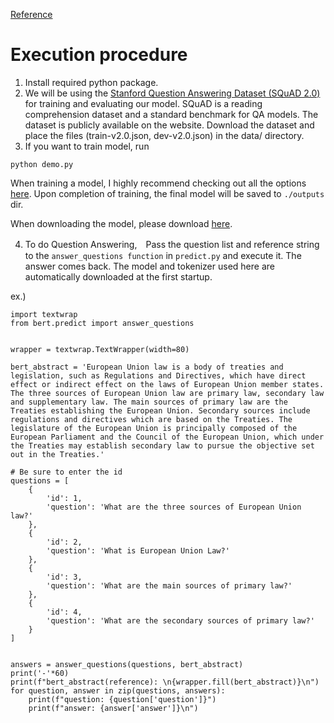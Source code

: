 [Reference](https://towardsdatascience.com/question-answering-with-bert-xlnet-xlm-and-distilbert-using-simple-transformers-4d8785ee762a)

# Execution procedure
1. Install required python package.
2. We will be using the [Stanford Question Answering Dataset (SQuAD 2.0)](https://rajpurkar.github.io/SQuAD-explorer/) for training and evaluating our model. SQuAD is a reading comprehension dataset and a standard benchmark for QA models. The dataset is publicly available on the website. Download the dataset and place the files (train-v2.0.json, dev-v2.0.json) in the data/ directory.
3. If you want to train model, run
```
python demo.py
```
When training a model, I highly recommend checking out all the options [here](https://github.com/ThilinaRajapakse/simpletransformers/blob/master/README.md#default-settings).
Upon completion of training, the final model will be saved to `./outputs` dir.

When downloading the model, please download [here](#).

4. To do Question Answering,　Pass the question list and reference string to the `answer_questions function` in `predict.py` and execute it. The answer comes back. The model and tokenizer used here are automatically downloaded at the first startup.

ex.)
```
import textwrap
from bert.predict import answer_questions


wrapper = textwrap.TextWrapper(width=80)

bert_abstract = 'European Union law is a body of treaties and legislation, such as Regulations and Directives, which have direct effect or indirect effect on the laws of European Union member states. The three sources of European Union law are primary law, secondary law and supplementary law. The main sources of primary law are the Treaties establishing the European Union. Secondary sources include regulations and directives which are based on the Treaties. The legislature of the European Union is principally composed of the European Parliament and the Council of the European Union, which under the Treaties may establish secondary law to pursue the objective set out in the Treaties.'

# Be sure to enter the id
questions = [
    {
        'id': 1,
        'question': 'What are the three sources of European Union law?'
    },
    {
        'id': 2,
        'question': 'What is European Union Law?'
    },
    {
        'id': 3,
        'question': 'What are the main sources of primary law?'
    },
    {
        'id': 4,
        'question': 'What are the secondary sources of primary law?'
    }
]


answers = answer_questions(questions, bert_abstract)
print('-'*60)
print(f"bert_abstract(reference): \n{wrapper.fill(bert_abstract)}\n")
for question, answer in zip(questions, answers):
    print(f"question: {question['question']}")
    print(f"answer: {answer['answer']}\n")
```

